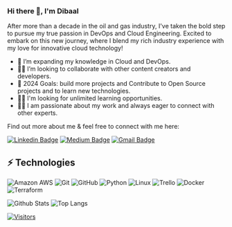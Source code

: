 ### Hi there 👋, I'm Dibaal

After more than a decade in the oil and gas industry, I've taken the bold step to pursue my true passion in DevOps and Cloud Engineering. Excited to embark on this new journey, where I blend my rich industry experience with my love for innovative cloud technology!
* 🌱 I’m expanding my knowledge in Cloud and DevOps.
* 🤝🏻 I’m looking to collaborate with other content creators and developers.
* 🥅 2024 Goals: build more projects and Contribute to Open Source projects and to learn new technologies.
* 👐🏻 I'm looking for unlimited learning opportunities.
* 🤝🏻 I am passionate about my work and always eager to connect with other experts.

Find out more about me & feel free to connect with me here:

<!-- Replace the fields below with the information requested. Remember to remove the encapsulating <> characters. For spaces in names, use %20 (e.g. Broadus%20Palmer) -->

[![Linkedin Badge](https://img.shields.io/badge/-Dibaal%20Akari-blue?style=flat-square&logo=Linkedin&logoColor=white&link=https://https://www.linkedin.com/in/dibaalakari/)](https://www.linkedin.com/in/dibaalakari/)
[![Medium Badge](https://img.shields.io/badge/Dibaal%20Akari-12100E?style=flat-square&logo=medium&logoColor=white&link=https://medium.com/@dibaalA/)](https://medium.com/@dibaalA/)
[![Gmail Badge](https://img.shields.io/badge/-dibaalakariimiete@gmail.com-c14438?style=flat-square&logo=Gmail&logoColor=white&link=mailto:dibaalakariimiete@gmail.com)](mailto:dibaalakariimiete@gmail.com)

## ⚡ Technologies

<!-- Check out the Badges folder for more badges -->

![Amazon AWS](https://img.shields.io/badge/Amazon%20AWS-232F3E?style=flat-square&logo=amazon-aws)
![Git](https://img.shields.io/badge/-Git-black?style=flat-square&logo=git)
![GitHub](https://img.shields.io/badge/-GitHub-181717?style=flat-square&logo=github)
![Python](https://img.shields.io/badge/-Python-black?style=flat-square&logo=Python)
![Linux](https://img.shields.io/badge/Linux-FCC624?style=flat-square&logo=linux&logoColor=black)
![Trello](https://img.shields.io/badge/Trello-%23026AA7.svg?style=flat-square&logo=Trello&logoColor=white)
![Docker](https://img.shields.io/badge/docker-%230db7ed.svg?style=for-the-badge&logo=docker&logoColor=white)
![Terraform](https://img.shields.io/badge/terraform-%235835CC.svg?style=for-the-badge&logo=terraform&logoColor=white)

<!-- Replace the fields below with the information requested. Remember to remove the encapsulating <> characters. -->

![Github Stats](https://github-readme-stats.vercel.app/api?username=Dibaal&count_private=true&show_icons=true&include_all_commits=true)
![Top Langs](https://github-readme-stats.vercel.app/api/top-langs/?username=Dibaal&hide=TeX&layout=compact)


[![Visitors](https://api.visitorbadge.io/api/visitors?path=Dibaal%2FLevelUpInTech&label=VISITORS&countColor=%23263759)](https://visitorbadge.io/status?path=Dibaal%2FDibaal)
